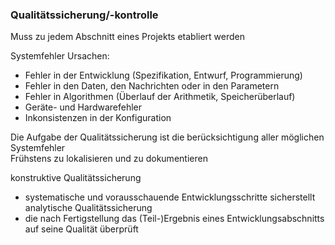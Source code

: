 ### Qualitätssicherung/-kontrolle

Muss zu jedem Abschnitt eines Projekts etabliert werden

Systemfehler Ursachen:
- Fehler in der Entwicklung (Spezifikation, Entwurf, Programmierung)
- Fehler in den Daten, den Nachrichten oder in den Parametern
- Fehler in Algorithmen (Überlauf der Arithmetik, Speicherüberlauf)
- Geräte- und Hardwarefehler
- Inkonsistenzen in der Konfiguration

Die Aufgabe der Qualitätssicherung ist die berücksichtigung aller möglichen Systemfehler  
Frühstens zu lokalisieren und zu dokumentieren

konstruktive Qualitätssicherung
  - systematische und vorausschauende Entwicklungsschritte sicherstellt
analytische Qualitätssicherung
  - die nach Fertigstellung das (Teil-)Ergebnis eines Entwicklungsabschnitts auf seine Qualität überprüft
